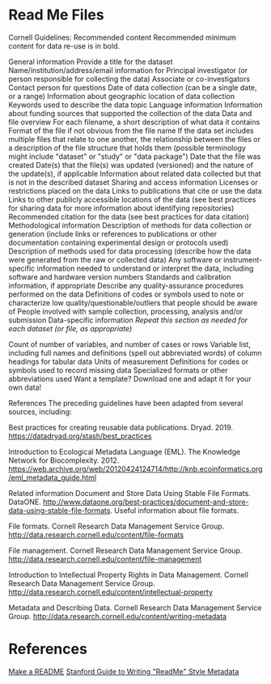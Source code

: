 # Read Me Files


Cornell Guidelines:
Recommended content
Recommended minimum content for data re-use is in bold.

General information
Provide a title for the dataset
Name/institution/address/email information for
Principal investigator (or person responsible for collecting the data)
Associate or co-investigators
Contact person for questions
Date of data collection (can be a single date, or a range)
Information about geographic location of data collection
Keywords used to describe the data topic
Language information
Information about funding sources that supported the collection of the data
Data and file overview
For each filename, a short description of what data it contains
Format of the file if not obvious from the file name
If the data set includes multiple files that relate to one another, the relationship between the files or a description of the file structure that holds them (possible terminology might include "dataset" or "study" or "data package")
Date that the file was created
Date(s) that the file(s) was updated (versioned) and the nature of the update(s), if applicable
Information about related data collected but that is not in the described dataset
Sharing and access information
Licenses or restrictions placed on the data
Links to publications that cite or use the data
Links to other publicly accessible locations of the data (see best practices for sharing data for more information about identifying repositories)
Recommended citation for the data (see best practices for data citation)
Methodological information
Description of methods for data collection or generation (include links or references to publications or other documentation containing experimental design or protocols used)
Description of methods used for data processing (describe how the data were generated from the raw or collected data)
Any software or instrument-specific information needed to understand or interpret the data, including software and hardware version numbers
Standards and calibration information, if appropriate
Describe any quality-assurance procedures performed on the data
Definitions of codes or symbols used to note or characterize low quality/questionable/outliers that people should be aware of
People involved with sample collection, processing, analysis and/or submission
Data-specific information
*Repeat this section as needed for each dataset (or file, as appropriate)*

Count of number of variables, and number of cases or rows
Variable list, including full names and definitions (spell out abbreviated words) of column headings for tabular data
Units of measurement
Definitions for codes or symbols used to record missing data
Specialized formats or other abbreviations used
Want a template? Download one and adapt it for your own data!

References
The preceding guidelines have been adapted from several sources, including:

Best practices for creating reusable data publications. Dryad. 2019. https://datadryad.org/stash/best_practices

Introduction to Ecological Metadata Language (EML). The Knowledge Network for Biocomplexity. 2012. https://web.archive.org/web/20120424124714/http://knb.ecoinformatics.org/eml_metadata_guide.html

Related information
Document and Store Data Using Stable File Formats. DataONE. http://www.dataone.org/best-practices/document-and-store-data-using-stable-file-formats. Useful information about file formats.

File formats. Cornell Research Data Management Service Group. http://data.research.cornell.edu/content/file-formats

File management. Cornell Research Data Management Service Group. http://data.research.cornell.edu/content/file-management

Introduction to Intellectual Property Rights in Data Management. Cornell Research Data Management Service Group. http://data.research.cornell.edu/content/intellectual-property

Metadata and Describing Data. Cornell Research Data Management Service Group. http://data.research.cornell.edu/content/writing-metadata



# References

[Make a README](https://www.makeareadme.com/)
[Stanford Guide to Writing "ReadMe" Style Metadata](https://data.research.cornell.edu/content/readme)
